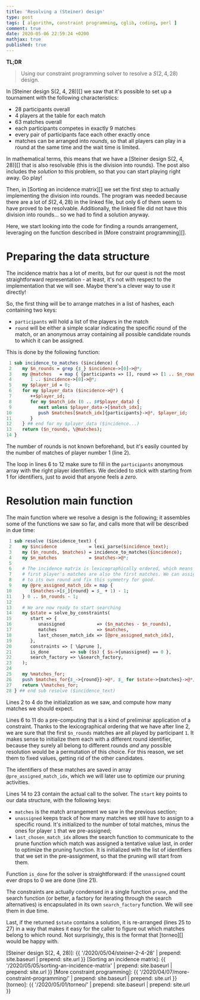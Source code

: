 ```yaml
---
title: 'Resolving a (Steiner) design'
type: post
tags: [ algorithm, constraint programming, cglib, coding, perl ]
comment: true
date: 2020-05-06 22:59:24 +0200
mathjax: true
published: true
---
```


**TL;DR**

> Using our constraint programming solver to resolve a $S(2, 4, 28)$
> design.

In [Steiner design S(2, 4, 28)][] we saw that it's possible to set up a
tournament with the following characteristics:

- 28 participants overall
- 4 players at the table for each match
- 63 matches overall
- each participants competes in exactly 9 matches
- every pair of participants face each other exactly once
- matches can be arranged into *rounds*, so that all players can play in
  a round at the same time and the wait time is limited.

In mathematical terms, this means that we have a [Steiner design S(2, 4,
28)][] that is also resolvable (this is the division into rounds). The
post also includes the *solution* to this problem, so that you can start
playing right away. Go play!

Then, in [Sorting an incidence matrix][] we set the first step to
actually implementing the division into rounds. The program was needed
because there are a lot of $S(2, 4, 28)$ in the linked file, but only 6
of them seem to have proved to be resolvable. Additionally, the linked
file did not have this division into rounds... so we had to find a
solution anyway.

Here, we start looking into the code for finding a rounds arrangement,
leveraging on the function described in [More constraint programming][].

# Preparing the data structure

The incidence matrix has a lot of merits, but for our quest is not the
most straightforward representation - at least, it's not with respect to
the implementation that we will see. Maybe there's a clever way to use
it directly!

So, the first thing will be to arrange matches in a list of hashes, each
containing two keys:

- `participants` will hold a list of the players in the match
- `round` will be either a simple scalar indicating the specific round
  of the match, or an anonymous array containing all possible candidate
  rounds to which it can be assigned.

This is done by the following function:

```perl
 1 sub incidence_to_matches ($incidence) {
 2    my $n_rounds = grep {$_} $incidence->[0]->@*;
 3    my @matches   = map { {participants => [], round => [1 .. $n_rounds]} }
 4       1 .. $incidence->[0]->@*;
 5    my $player_id = 0;
 6    for my $player_data ($incidence->@*) {
 7       ++$player_id;
 8       for my $match_idx (0 .. $#$player_data) {
 9          next unless $player_data->[$match_idx];
10          push $matches[$match_idx]{participants}->@*, $player_id;
11       }
12    } ## end for my $player_data ($incidence...)
13    return ($n_rounds, \@matches);
14 }
```

The number of rounds is not known beforehand, but it's easily counted by
the number of matches of player number 1 (line 2).

The loop in lines 6 to 12 make sure to fill in the `participants`
anonymous array with the right player identifiers. We decided to stick
with starting from 1 for identifiers, just to avoid that anyone feels a
*zero*.

# Resolution main function

The main function where we resolve a design is the following; it
assembles some of the functions we saw so far, and calls more that will
be described in due time:

```perl
 1 sub resolve ($incidence_text) {
 2    my $incidence            = lexi_parse($incidence_text);
 3    my ($n_rounds, $matches) = incidence_to_matches($incidence);
 4    my $n_matches            = $matches->@*;
 5 
 6    # The incidence matrix is lexicographically ordered, which means that
 7    # first player's matches are also the first matches. We can assign them
 8    # to its own round and fix this symmetry for good.
 9    my @pre_assigned_match_idx = map {
10       ($matches->[$_]{round} = $_ + 1) - 1;
11    } 0 .. $n_rounds - 1;
12 
13    # We are now ready to start searching
14    my $state = solve_by_constraints(
15       start => {
16          unassigned            => ($n_matches - $n_rounds),
17          matches               => $matches,
18          last_chosen_match_idx => [@pre_assigned_match_idx],
19       },
20       constraints => [ \&prune ],
21       is_done        => sub ($s) { $s->{unassigned} == 0 },
22       search_factory => \&search_factory,
23    );
24 
25    my %matches_for;
26    push $matches_for{$_->{round}}->@*, $_ for $state->{matches}->@*;
27    return \%matches_for;
28 } ## end sub resolve ($incidence_text)
```

Lines 2 to 4 do the initialization as we saw, and compute how many
matches we should expect.

Lines 6 to 11 do a pre-computing that is a kind of preliminar
application of a constraint. Thanks to the lexicographical ordering that
we have after line 2, we are sure that the first `$n_rounds` matches are
all played by participant `1`. It makes sense to initialize them each
with a different round identifier, because they surely all belong to
different rounds *and* any possible resolution would be a permutation of
this choice. For this reason, we set them to fixed values, getting rid
of the other candidates.

The identifiers of these matches are saved in array
`@pre_assigned_match_idx`, which we will later use to optimize our
pruning activities.

Lines 14 to 23 contain the actual call to the solver. The `start` key
points to our data structure, with the following keys:

- `matches` is the match arrangement we saw in the previous section;
- `unassigned` keeps track of how many matches we still have to assign
  to a specific round. It's initialized to the number of total matches,
  minus the ones for player `1` that we pre-assigned;
- `last_chosen_match_idx` allows the search function to communicate to
  the prune function which match was assigned a tentative value last, in
  order to optimize the pruning function. It is initialized with the
  list of identifiers that we set in the pre-assignment, so that the
  pruning will start from them.

Function `is_done` for the solver is straightforward: if the
`unassigned` count ever drops to 0 we are done (line 21).

The constraints are actually condensed in a single function `prune`, and
the search function (or better, a factory for iterating through the
search alternatives) is encapsulated in its own `search_factory`
function. We will see them in due time.

Last, if the returned `$state` contains a solution, it is re-arranged
(lines 25 to 27) in a way that makes it easy for the caller to figure
out which matches belong to which round. Not surprisingly, this is the
format that [torneo][] would be happy with.


[Steiner design S(2, 4, 28)]: {{ '/2020/05/04/steiner-2-4-28' | prepend: site.baseurl | prepend: site.url }}
[Sorting an incidence matrix]: {{ '/2020/05/05/sorting-an-incidence-matrix' | prepend: site.baseurl | prepend: site.url }}
[More constraint programming]: {{ '/2020/04/07/more-constraint-programming/' | prepend: site.baseurl | prepend: site.url }}
[torneo]: {{ '/2020/05/01/torneo/' | prepend: site.baseurl | prepend: site.url }}
